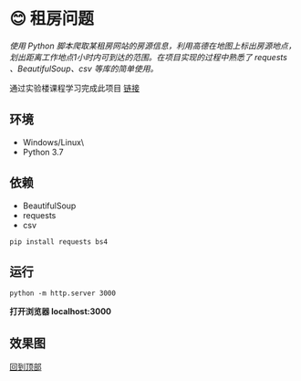 # :blush: 租房问题

_使用 Python 脚本爬取某租房网站的房源信息，利用高德在地图上标出房源地点，划出距离工作地点1小时内可到达的范围。在项目实现的过程中熟悉了 requests 、BeautifulSoup、csv 等库的简单使用。_

通过实验楼课程学习完成此项目 [链接](https://www.shiyanlou.com/courses/599)

## 环境
* Windows/Linux\
* Python 3.7
## 依赖
* BeautifulSoup
* requests
* csv

 ```
 pip install requests bs4
 ```
 ## 运行
 ```
 python -m http.server 3000
 ```
 **打开浏览器 localhost:3000**
 
 ## 效果图
 
 
 [回到顶部](#readme)
